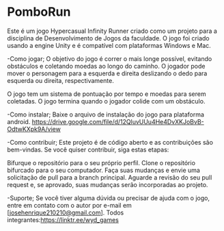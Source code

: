 # PomboRun
Este é um jogo Hypercasual Infinity Runner criado como um projeto para a disciplina de Desenvolvimento de Jogos da faculdade. O jogo foi criado usando a engine Unity e é compatível com plataformas Windows e Mac.

-Como jogar;
O objetivo do jogo é correr o mais longe possível, evitando obstáculos e coletando moedas ao longo do caminho. O jogador pode mover o personagem para a esquerda e direita deslizando o dedo para esquerda ou direita, respectivamente.

O jogo tem um sistema de pontuação por tempo e moedas para serem coletadas. O jogo termina quando o jogador colide com um obstáculo.

-Como instalar;
Baixe o arquivo de instalação do jogo para plataforma android.
https://drive.google.com/file/d/12QluvUUu4He4DvXKJoBvB-OdtwKXpk9A/view


-Como contribuir;
Este projeto é de código aberto e as contribuições são bem-vindas. Se você quiser contribuir, siga estas etapas:

Bifurque o repositório para o seu próprio perfil.
Clone o repositório bifurcado para o seu computador.
Faça suas mudanças e envie uma solicitação de pull para a branch principal.
Aguarde a revisão do seu pull request e, se aprovado, suas mudanças serão incorporadas ao projeto.

-Suporte;
Se você tiver alguma dúvida ou precisar de ajuda com o jogo, entre em contato com o autor por e-mail em [josehenrique210210@gmail.com].
Todos integrantes:https://linktr.ee/wyd_games
